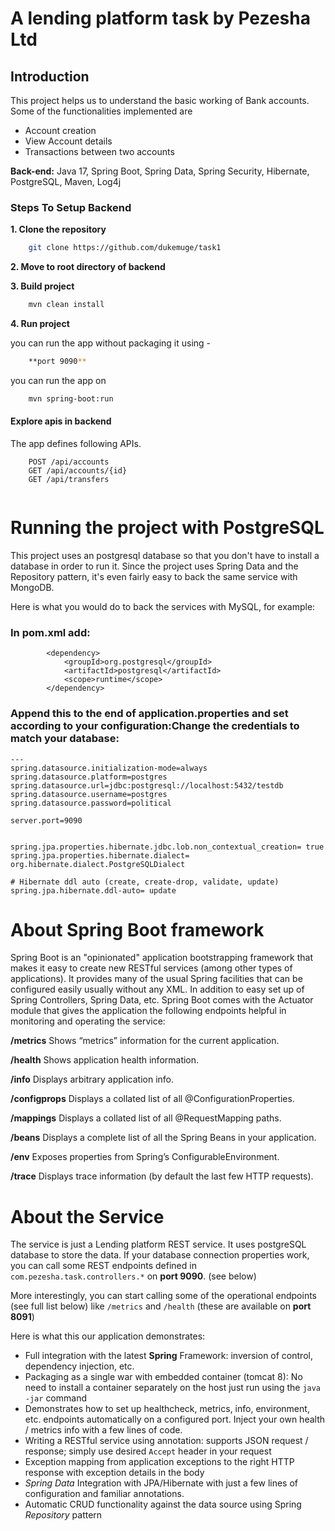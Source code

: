 # A lending platform task by Pezesha Ltd

## Introduction

This project helps us to understand the basic working of Bank accounts. Some of the functionalities implemented are
- Account creation
- View Account  details
- Transactions between two accounts


**Back-end:** Java 17, Spring Boot, Spring Data, Spring Security, Hibernate, PostgreSQL, Maven, Log4j

### Steps To Setup Backend

**1. Clone the repository**
```bash
    git clone https://github.com/dukemuge/task1
```

**2. Move to root directory of backend**

**3. Build project**
```bash
    mvn clean install
``` 

**4. Run project** 

 you can run the app without packaging it using -
```bash
    **port 9090**
```
you can run the app on 
```bash
    mvn spring-boot:run
```
  #### Explore apis in backend

The app defines following APIs. 
 
```   
    POST /api/accounts   
    GET /api/accounts/{id}
    GET /api/transfers
         
```

# Running the project with PostgreSQL

This project uses an  postgresql database so that you don't have to install a database in order to run it.  Since the project uses Spring Data and the Repository pattern, it's even fairly easy to back the same service with MongoDB. 

Here is what you would do to back the services with MySQL, for example: 

### In pom.xml add: 

```
        <dependency>
			<groupId>org.postgresql</groupId>
			<artifactId>postgresql</artifactId>
			<scope>runtime</scope>
		</dependency>
```

### Append this to the end of application.properties and set according to your configuration:Change the credentials to match your database: 

```
---
spring.datasource.initialization-mode=always
spring.datasource.platform=postgres
spring.datasource.url=jdbc:postgresql://localhost:5432/testdb
spring.datasource.username=postgres
spring.datasource.password=political

server.port=9090


spring.jpa.properties.hibernate.jdbc.lob.non_contextual_creation= true
spring.jpa.properties.hibernate.dialect= org.hibernate.dialect.PostgreSQLDialect

# Hibernate ddl auto (create, create-drop, validate, update)
spring.jpa.hibernate.ddl-auto= update
```


# About Spring Boot  framework

Spring Boot is an "opinionated" application bootstrapping framework that makes it easy to create new RESTful services (among other types of applications). It provides many of the usual Spring facilities that can be configured easily usually without any XML. In addition to easy set up of Spring Controllers, Spring Data, etc. Spring Boot comes with the Actuator module that gives the application the following endpoints helpful in monitoring and operating the service:

**/metrics** Shows “metrics” information for the current application.

**/health** Shows application health information.

**/info** Displays arbitrary application info.

**/configprops** Displays a collated list of all @ConfigurationProperties.

**/mappings** Displays a collated list of all @RequestMapping paths.

**/beans** Displays a complete list of all the Spring Beans in your application.

**/env** Exposes properties from Spring’s ConfigurableEnvironment.

**/trace** Displays trace information (by default the last few HTTP requests).


# About the Service

The service is just a Lending platform REST service. It uses postgreSQL database to store the data.  If your database connection properties work, you can call some REST endpoints defined in ```com.pezesha.task.controllers.*``` on **port 9090**. (see below)

More interestingly, you can start calling some of the operational endpoints (see full list below) like ```/metrics``` and ```/health``` (these are available on **port 8091**)


 
Here is what this our application demonstrates: 

* Full integration with the latest **Spring** Framework: inversion of control, dependency injection, etc.
* Packaging as a single war with embedded container (tomcat 8): No need to install a container separately on the host just run using the ``java -jar`` command
* Demonstrates how to set up healthcheck, metrics, info, environment, etc. endpoints automatically on a configured port. Inject your own health / metrics info with a few lines of code.
* Writing a RESTful service using annotation: supports JSON request / response; simply use desired ``Accept`` header in your request
* Exception mapping from application exceptions to the right HTTP response with exception details in the body
* *Spring Data* Integration with JPA/Hibernate with just a few lines of configuration and familiar annotations. 
* Automatic CRUD functionality against the data source using Spring *Repository* pattern
